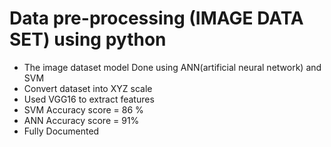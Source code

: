 # Data pre-processing (IMAGE DATA SET) using python 
- The image dataset model Done using ANN(artificial neural network) and SVM 
- Convert dataset into XYZ scale
- Used VGG16 to extract features
- SVM Accuracy score = 86 %
- ANN Accuracy score = 91%
- Fully Documented
